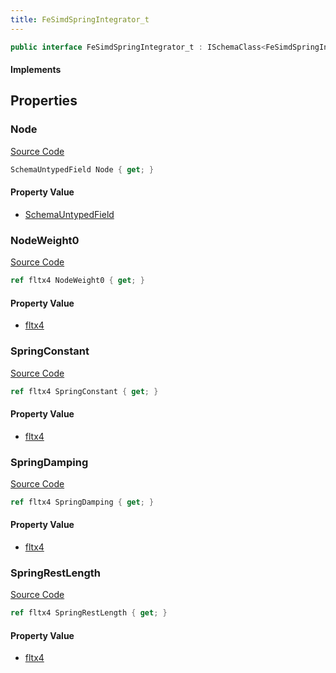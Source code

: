 ```yaml
---
title: FeSimdSpringIntegrator_t
---
```


```csharp
public interface FeSimdSpringIntegrator_t : ISchemaClass<FeSimdSpringIntegrator_t>, ISchemaField, ISchemaClass, INativeHandle
```

#### Implements

## Properties

### Node

[Source Code](https://github.com/swiftly-solution/swiftlys2/blob/beta/managed/src/SwiftlyS2.Generated/Schemas/Interfaces/FeSimdSpringIntegrator_t.cs#L17)

```csharp
SchemaUntypedField Node { get; }
```

#### Property Value

- [SchemaUntypedField](/docs/api/shared/schemas/schemauntypedfield)

### NodeWeight0

[Source Code](https://github.com/swiftly-solution/swiftlys2/blob/beta/managed/src/SwiftlyS2.Generated/Schemas/Interfaces/FeSimdSpringIntegrator_t.cs#L25)

```csharp
ref fltx4 NodeWeight0 { get; }
```

#### Property Value

- [fltx4](/docs/api/shared/natives/fltx4)

### SpringConstant

[Source Code](https://github.com/swiftly-solution/swiftlys2/blob/beta/managed/src/SwiftlyS2.Generated/Schemas/Interfaces/FeSimdSpringIntegrator_t.cs#L21)

```csharp
ref fltx4 SpringConstant { get; }
```

#### Property Value

- [fltx4](/docs/api/shared/natives/fltx4)

### SpringDamping

[Source Code](https://github.com/swiftly-solution/swiftlys2/blob/beta/managed/src/SwiftlyS2.Generated/Schemas/Interfaces/FeSimdSpringIntegrator_t.cs#L23)

```csharp
ref fltx4 SpringDamping { get; }
```

#### Property Value

- [fltx4](/docs/api/shared/natives/fltx4)

### SpringRestLength

[Source Code](https://github.com/swiftly-solution/swiftlys2/blob/beta/managed/src/SwiftlyS2.Generated/Schemas/Interfaces/FeSimdSpringIntegrator_t.cs#L19)

```csharp
ref fltx4 SpringRestLength { get; }
```

#### Property Value

- [fltx4](/docs/api/shared/natives/fltx4)

